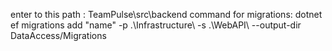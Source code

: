 enter to this path : TeamPulse\src\backend
command for migrations: dotnet ef migrations add "name" -p .\Infrastructure\ -s .\WebAPI\ --output-dir DataAccess/Migrations
